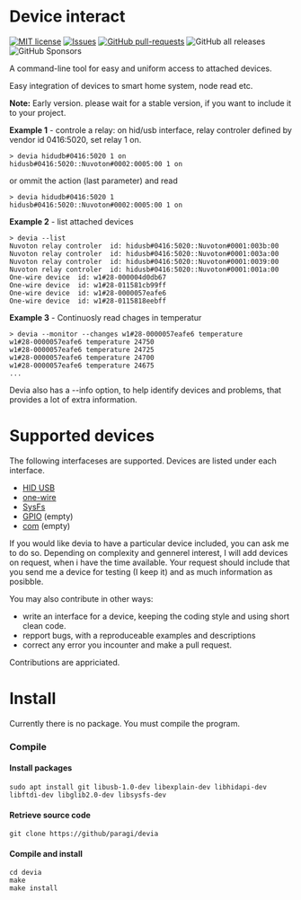 
# Device interact
[![MIT license](http://img.shields.io/badge/license-MIT-brightgreen.svg)](http://opensource.org/licenses/MIT)
[![Issues](http://img.shields.io/github/issues/paragi/devia.svg)]( https://github.com/Paragi/devia/issues )
[![GitHub pull-requests](https://img.shields.io/github/issues-pr/paragi/devia.svg)](https://GitHub.com/paragi/devia/pull/)
![GitHub all releases](https://img.shields.io/github/downloads/paragi/devia/total)
![GitHub Sponsors](https://img.shields.io/github/sponsors/paragi)


A command-line tool for easy and uniform access to attached devices.

Easy integration of devices to smart home system, node read etc.


**Note:** Early version. please wait for a stable version, if you want to include it to your project.

**Example 1** - controle a relay: on hid/usb interface, relay controler defined by vendor id 0416:5020, set relay 1 on.

    > devia hidudb#0416:5020 1 on
    hidusb#0416:5020::Nuvoton#0002:0005:00 1 on

or ommit the action (last parameter) and read 

    > devia hidudb#0416:5020 1 
    hidusb#0416:5020::Nuvoton#0002:0005:00 1 on
  
**Example 2** - list attached devices

    > devia --list
    Nuvoton relay controler  id: hidusb#0416:5020::Nuvoton#0001:003b:00
    Nuvoton relay controler  id: hidusb#0416:5020::Nuvoton#0001:003a:00
    Nuvoton relay controler  id: hidusb#0416:5020::Nuvoton#0001:0039:00
    Nuvoton relay controler  id: hidusb#0416:5020::Nuvoton#0001:001a:00
    One-wire device  id: w1#28-000004d0db67 
    One-wire device  id: w1#28-011581cb99ff 
    One-wire device  id: w1#28-0000057eafe6 
    One-wire device  id: w1#28-0115818eebff 


**Example 3** - Continuosly read chages in temperatur

    > devia --monitor --changes w1#28-0000057eafe6 temperature
    w1#28-0000057eafe6 temperature 24750
    w1#28-0000057eafe6 temperature 24725
    w1#28-0000057eafe6 temperature 24700
    w1#28-0000057eafe6 temperature 24675
    ...

Devia also has a --info option, to help identify devices and problems, that provides a lot of extra information.

# Supported devices

The following interfaceses are supported. 
Devices are listed under each interface.

* [HID USB](doc/hidusb.md)
* [one-wire](doc/w1)
* [SysFs](doc/sysfs.md)
* [GPIO](doc/gpio.md) (empty)
* [com](doc/com.md) (empty)


If you would like devia to have a particular device included, you can ask me to do so. 
Depending on complexity and gennerel interest, I will add devices on request, when i have the time available.
Your request should include that you send me a device for testing (I keep it) and as much information as posibble.

You may also contribute in other ways:
- write an interface for a device, keeping the coding style and using short clean code.
- repport bugs, with a reproduceable examples and descriptions
- correct any error you incounter and make a pull request.

Contributions are appriciated.


# Install

Currently there is no package. You must compile the program.

### Compile

  #### Install packages

    sudo apt install git libusb-1.0-dev libexplain-dev libhidapi-dev libftdi-dev libglib2.0-dev libsysfs-dev

  #### Retrieve source code

    git clone https://github/paragi/devia

  #### Compile and install

    cd devia
    make
    make install

